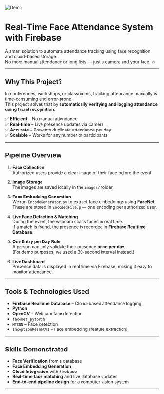 ![Demo](DemoAttendence.gif)

#  Real-Time Face Attendance System with Firebase

A smart solution to automate attendance tracking using face recognition and cloud-based storage.  
No more manual attendance or long lists — just a camera and your face. 🔥

---

##  Why This Project?

In conferences, workshops, or classrooms, tracking attendance manually is time-consuming and error-prone.  
This project solves that by **automatically verifying and logging attendance using facial recognition**.

✅ **Efficient** – No manual attendance  
✅ **Real-time** – Live presence updates via camera  
✅ **Accurate** – Prevents duplicate attendance per day  
✅ **Scalable** – Works for any number of participants

---

## Pipeline Overview

1. **Face Collection**  
   Authorized users provide a clear image of their face before the event.

2.  **Image Storage**  
   The images are saved locally in the `images/` folder.

3.  **Face Embedding Generation**  
   We run `EncodeGenerator.py` to extract face embeddings using **FaceNet**.  
   These are stored in `EncodedFile.p` — one encoding per authorized user.

4.  **Live Face Detection & Matching**  
   During the event, the webcam scans faces in real time.  
   If a match is found, the presence is recorded in **Firebase Realtime Database**.

5.  **One Entry per Day Rule**  
   A person can only validate their presence **once per day**.  
   (For demo purposes, we used a 30-second interval instead.)

6.  **Live Dashboard**  
   Presence data is displayed in real time via Firebase, making it easy to monitor attendance.

---

##  Tools & Technologies Used

-  **Firebase Realtime Database** – Cloud-based attendance logging
-  **Python**
-  **OpenCV** – Webcam face detection
-  `facenet_pytorch`
  - `MTCNN` – Face detection
  - `InceptionResnetV1` – Face embedding (feature extraction)

---

##  Skills Demonstrated

-  **Face Verification** from a database
-  **Face Embedding Generation**
-  **Cloud Integration** with Firebase
-  **Real-time face matching** and live database updates
-  **End-to-end pipeline design** for a computer vision system

---
